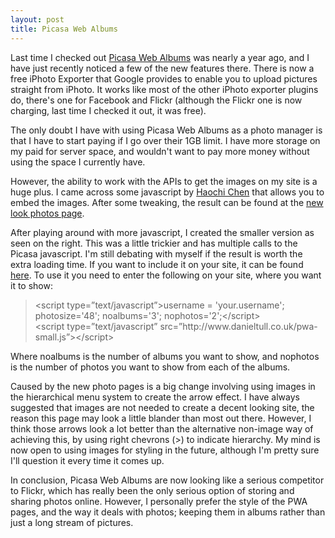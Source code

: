 ```yaml
---
layout: post
title: Picasa Web Albums
---
```


Last time I checked out [Picasa Web Albums](http://picasaweb.google.com/) was nearly a year ago, and I have just recently noticed a few of the new features there. There is now a free iPhoto Exporter that Google provides to enable you to upload pictures straight from iPhoto. It works like most of the other iPhoto exporter plugins do, there's one for Facebook and Flickr (although the Flickr one is now charging, last time I checked it out, it was free).

The only doubt I have with using Picasa Web Albums as a photo manager is that I have to start paying if I go over their 1GB limit. I have more storage on my paid for server space, and wouldn't want to pay more money without using the space I currently have.

However, the ability to work with the APIs to get the images on my site is a huge plus. I came across some javascript by [Haochi Chen](http://www.googlified.com/2007embedding-picasa-web-albums-on-your-site/) that allows you to embed the images. After some tweaking, the result can be found at the <a href="/photos/">new look photos page</a>.

After playing around with more javascript, I created the smaller version as seen on the right. This was a little trickier and has multiple calls to the Picasa javascript. I'm still debating with myself if the result is worth the extra loading time. If you want to include it on your site, it can be found <a href="/picasa/pwa-small.js">here</a>. To use it you need to enter the following on your site, where you want it to show:

<blockquote class="code">
&lt;script type=”text/javascript”&gt;username = 'your.username'; photosize='48'; noalbums='3'; nophotos='2';&lt;/script&gt;<br />
&lt;script type=”text/javascript” src=”http://www.danieltull.co.uk/pwa-small.js”&gt;&lt;/script&gt;

</blockquote>
Where noalbums is the number of albums you want to show, and nophotos is the number of photos you want to show from each of the albums.

Caused by the new photo pages is a big change involving using images in the hierarchical menu system to create the arrow effect. I have always suggested that images are not needed to create a decent looking site, the reason this page may look a little blander than most out there. However, I think those arrows look a lot better than the alternative non-image way of achieving this, by using right chevrons (&gt;) to indicate hierarchy. My mind is now open to using images for styling in the future, although I'm pretty sure I'll question it every time it comes up.

In conclusion, Picasa Web Albums are now looking like a serious competitor to Flickr, which has really been the only serious option of storing and sharing photos online. However, I personally prefer the style of the PWA pages, and the way it deals with photos; keeping them in albums rather than just a long stream of pictures.
